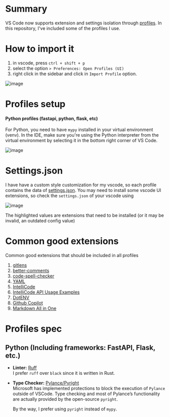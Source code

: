 # Summary

VS Code now supports extension and settings isolation through [profiles](https://code.visualstudio.com/docs/editor/profiles). In this repository, I've included some of the profiles I use.

# How to import it 

1. in vscode, press `ctrl + shift + p`
2. select the option `> Preferences: Open Profiles (UI)`
3. right click in the sidebar and click in `Import Profile` option.

![image](https://github.com/user-attachments/assets/91fb0415-37d6-4d03-af4b-78ef1c0e3726)


# Profiles setup

#### Python profiles (fastapi, python, flask, etc)

For Python, you need to have `mypy` installed in your virtual environment (venv). In the IDE, make sure you're using the Python interpreter from the virtual environment by selecting it in the bottom right corner of VS Code.

![image](https://github.com/user-attachments/assets/60efaddc-f60f-4f2a-887e-accdaf67fbc4)

# Settings.json

I have have a custom style customization for my vscode, so each profile contains the data of [settings.json](). You may need to install some vscode UI extensions, so check the `settings.json` of your vscode using

![image](https://github.com/user-attachments/assets/4e38e957-aae7-4b5f-86df-fc12fd836778)

The highlighted values are extensions that need to be installed (or it may be invalid, an outdated config value)

# Common good extensions 

Common good extensions that should be included in all profiles

1. [gitlens](http://marketplace.visualstudio.com/items?itemName=eamodio.gitlens)
2. [better-comments](https://marketplace.visualstudio.com/items?itemName=aaron-bond.better-comments)
3. [code-spell-checker](https://marketplace.visualstudio.com/items?itemName=streetsidesoftware.code-spell-checker)
4. [YAML](https://marketplace.visualstudio.com/items?itemName=redhat.vscode-yaml)
5. [IntelliCode](https://marketplace.visualstudio.com/items?itemName=VisualStudioExptTeam.vscodeintellicode)
6. [IntelliCode API Usage Examples](https://marketplace.visualstudio.com/items?itemName=VisualStudioExptTeam.intellicode-api-usage-examples)
7. [DotENV](https://marketplace.visualstudio.com/items?itemName=mikestead.dotenv)
8. [Github Copilot](https://marketplace.visualstudio.com/items?itemName=GitHub.copilot)
9. [Markdown All in One](https://marketplace.visualstudio.com/items?itemName=yzhang.markdown-all-in-one)

# Profiles spec

## Python (Including frameworks: FastAPI, Flask, etc.)

- **Linter:** [Ruff](https://docs.astral.sh/ruff/)  
  I prefer `ruff` over `black` since it is written in Rust.  

- **Type Checker:** [Pylance/Pyright](https://github.com/microsoft/pyright)  
  Microsoft has implemented protections to block the execution of `Pylance` outside of VSCode. Type checking and most of Pylance’s functionality are actually provided by the open-source `pyright`.  

  By the way, I prefer using `pyright` instead of `mypy`.  
